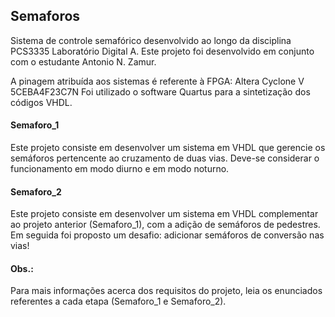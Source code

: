 ## Semaforos
Sistema de controle semafórico desenvolvido ao longo da disciplina PCS3335
Laboratório Digital A. Este projeto foi desenvolvido em conjunto com o
estudante Antonio N. Zamur.

A pinagem atribuída aos sistemas é referente à
FPGA: Altera Cyclone V 5CEBA4F23C7N 
Foi utilizado o software Quartus para a sintetização dos códigos VHDL.

#### Semaforo\_1
Este projeto consiste em desenvolver um sistema em VHDL que gerencie os
semáforos pertencente ao cruzamento de duas vias. Deve-se considerar o
funcionamento em modo diurno e em modo noturno.

#### Semaforo\_2
Este projeto consiste em desenvolver um sistema em VHDL complementar ao
projeto anterior (Semaforo\_1), com a adição de semáforos de pedestres.
Em seguida foi proposto um desafio: adicionar semáforos de conversão nas vias!

#### Obs.:
Para mais informações acerca dos requisitos do projeto, leia os enunciados
referentes a cada etapa (Semaforo\_1 e Semaforo\_2).

